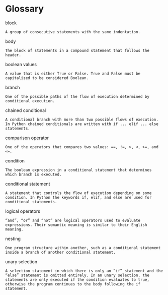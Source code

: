 # Glossary

block

    A group of consecutive statements with the same indentation.
body

    The block of statements in a compound statement that follows the header.
boolean values

    A value that is either True or False. True and False must be capitalized to be considered Boolean.
branch

    One of the possible paths of the flow of execution determined by conditional execution.
chained conditional

    A conditional branch with more than two possible flows of execution. In Python chained conditionals are written with if ... elif ... else statements.
comparison operator

    One of the operators that compares two values: ==, !=, >, <, >=, and <=.
condition

    The boolean expression in a conditional statement that determines which branch is executed.
conditional statement

    A statement that controls the flow of execution depending on some condition. In Python the keywords if, elif, and else are used for conditional statements.
logical operators

    “and”, “or” and “not” are logical operators used to evaluate expressions. Their semantic meaning is similar to their English meaning.
nesting

    One program structure within another, such as a conditional statement inside a branch of another conditional statement.
unary selection

    A selection statement in which there is only an “if” statement and the “else” statement is omitted entirely. In an unary selection, the statements are only executed if the condition evaluates to true, otherwise the program continues to the body following the if statement.
